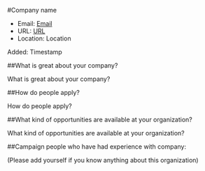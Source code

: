
#Company name

* Email: [Email](mailto:Email)
* URL: [URL](URL)
* Location: Location

Added: Timestamp

##What is great about your company?

What is great about your company?

##How do people apply?

How do people apply?

##What kind of opportunities are available at your organization?

What kind of opportunities are available at your organization?

##Campaign people who have had experience with company:

(Please add yourself if you know anything about this organization)


    